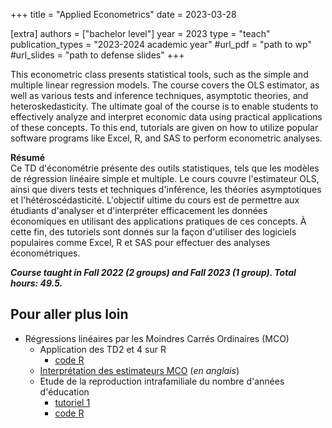 +++
title = "Applied Econometrics"
date = 2023-03-28

[extra]
authors = ["bachelor level"]
year = 2023
type = "teach"
publication_types = "2023-2024 academic year"
#url_pdf = "path to wp"
#url_slides = "path to defense slides"
+++

This econometric class presents statistical tools, such as the simple and multiple linear regression models. The course covers the OLS estimator, as well as various tests and inference techniques, asymptotic theories, and heteroskedasticity. The ultimate goal of the course is to enable students to effectively analyze and interpret economic data using practical applications of these concepts. To this end, tutorials are given on how to utilize popular software programs like Excel, R, and SAS to perform econometric analyses.

**Résumé**   
Ce TD d'économétrie présente des outils statistiques, tels que les modèles de régression linéaire simple et multiple. Le cours couvre l'estimateur OLS, ainsi que divers tests et techniques d'inférence, les théories asymptotiques et l'hétéroscédasticité. L'objectif ultime du cours est de permettre aux étudiants d'analyser et d'interpréter efficacement les données économiques en utilisant des applications pratiques de ces concepts. À cette fin, des tutoriels sont donnés sur la façon d'utiliser des logiciels populaires comme Excel, R et SAS pour effectuer des analyses économétriques.

***Course taught in Fall 2022 (2 groups) and Fall 2023 (1 group). Total hours: 49.5.***


## Pour aller plus loin
- Régressions linéaires par les Moindres Carrés Ordinaires (MCO) 
	- Application des TD2 et 4 sur R
		- [code R](/teaching/econometrics-undergraduate/td_2_4.R)
	- [Interprétation des estimateurs MCO](/teaching/econometrics-undergraduate/OLS_interpretation.pdf) (*en anglais*)
	- Etude de la reproduction intrafamiliale du nombre d'années d'éducation
		- [tutoriel 1](/posts/tuto1/)
		- [code R](/teaching/econometrics-undergraduate/htv.R)
	
		